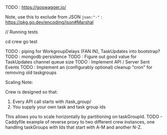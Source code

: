 TODO : https://goswagger.io/

Note, use this to exclude from JSON `json:"-"` : https://pkg.go.dev/encoding/json#Marshal

// Running tests

cd crew
go test

TODO : piping for WorkgroupDelays (FAN IN), TaskUpdates into bootstrap?
TODO : mongodb persistence
TODO : Figure out good value for TaskUpdates channel queue size
TODO : Implement API / Server Sent Events
TODO : Implement an (configurably optional) cleanup "cron" for removing old taskgroups

Scaling Note:

Crew is designed so that:
1) Every API call starts with /task_group/<taskGroupId>
2) You supply your own task and task group ids

This allows you to scale horizontally by partitioning on taskGroupId.
TODO - Caddyfile example of reverse proxy to two different crew instances, one handling taskGroups with Ids that start with A-M and another N-Z.
